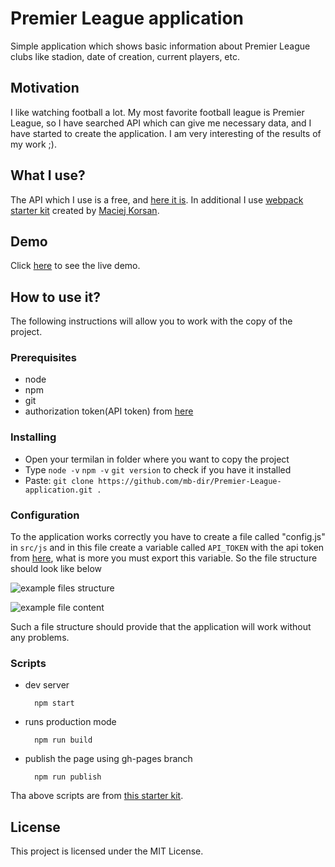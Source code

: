 # Premier League application

Simple application which shows basic information about Premier League clubs like stadion, date of creation, current players, etc.

## Motivation

I like watching football a lot. My most favorite football league is Premier League, so I have searched API which can give me necessary data, and I have started to create the application. I am very interesting of the results of my work ;).

## What I use?

The API which I use is a free, and [here it is](https://www.football-data.org/). In additional I  use [webpack starter kit](https://github.com/maciejkorsan/wtf-webpack-starter) created by [Maciej Korsan](https://www.facebook.com/korsanpl/).

## Demo

Click [here](https://mb-dir.github.io/Premier-League-application/) to see the live demo.

## How to use it?

The following instructions will allow you to work with the copy of the project.

### Prerequisites
- node
- npm
- git
- authorization token(API token) from [here](https://www.football-data.org/)

### Installing
- Open your termilan in folder where you want to copy the project
- Type `node -v` `npm -v` `git version` to check if you have it installed
- Paste: `git clone https://github.com/mb-dir/Premier-League-application.git .`

### Configuration

To the application works correctly you have to create a file called "config.js" in `src/js` and in this file create a variable called `API_TOKEN` with the api token from [here](https://www.football-data.org/), what is more you must export this variable. So the file structure should look like below

![example files structure](https://raw.githubusercontent.com/mb-dir/Premier-League-application/master/src/assets/example_file_structure/files_structure.png)

![example file content](https://raw.githubusercontent.com/mb-dir/Premier-League-application/master/src/assets/example_file_structure/token.png)

Such a file structure should provide that the application will work without any problems.

### Scripts

- dev server

        npm start
- runs production mode

        npm run build
- publish the page using gh-pages branch

        npm run publish

Tha above scripts are from [this starter kit]("https://github.com/maciejkorsan/wtf-webpack-starter").



## License

This project is licensed under the MIT License.

